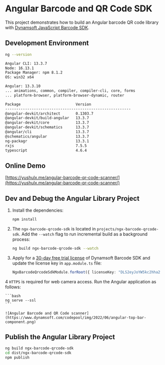 # Angular Barcode and QR Code SDK

This project demonstrates how to build an Angular barcode QR code library with [Dynamsoft JavaScript Barcode SDK](https://www.dynamsoft.com/barcode-reader/sdk-javascript/).

## Development Environment

```bash
ng --version

Angular CLI: 13.3.7
Node: 16.13.1
Package Manager: npm 8.1.2
OS: win32 x64

Angular: 13.3.10
... animations, common, compiler, compiler-cli, core, forms
... platform-browser, platform-browser-dynamic, router

Package                         Version
---------------------------------------------------------
@angular-devkit/architect       0.1303.7
@angular-devkit/build-angular   13.3.7
@angular-devkit/core            13.3.7
@angular-devkit/schematics      13.3.7
@angular/cli                    13.3.7
@schematics/angular             13.3.7
ng-packagr                      13.3.1
rxjs                            7.5.5
typescript                      4.6.4

```

## Online Demo
[https://yushulx.me/angular-barcode-qr-code-scanner/](https://yushulx.me/angular-barcode-qr-code-scanner/)


## Dev and Debug the Angular Library Project
1. Install the dependencies:
    
    ```bash
    npm install
    ```
2. The `ngx-barcode-qrcode-sdk` is located in `projects/ngx-barcode-qrcode-sdk`. Add the `--watch` flag to run incremental build as a background process:

    ```bash
    ng build ngx-barcode-qrcode-sdk --watch
    ```

3. Apply for a [30-day free trial license](https://www.dynamsoft.com/customer/license/trialLicense?product=dbr) of Dynamsoft Barcode SDK and update the license key in `app.module.ts` file:
    
    ```typescript
    NgxBarcodeQrcodeSdkModule.forRoot({ licenseKey: "DLS2eyJoYW5kc2hha2VDb2RlIjoiMjAwMDAxLTE2NDk4Mjk3OTI2MzUiLCJvcmdhbml6YXRpb25JRCI6IjIwMDAwMSIsInNlc3Npb25QYXNzd29yZCI6IndTcGR6Vm05WDJrcEQ5YUoifQ==", resourcePath: "assets/dynamsoft-javascript-barcode/" }),
    ```

4 `HTTPS` is required for web camera access. Run the Angular application as follows:
    
    ```bash
    ng serve --ssl
    ```
    
    ![Angular Barcode and QR Code scanner](https://www.dynamsoft.com/codepool/img/2022/06/angular-top-bar-component.png)

## Publish the Angular Library Project

```bash
ng build ngx-barcode-qrcode-sdk
cd dist/ngx-barcode-qrcode-sdk
npm publish
```



